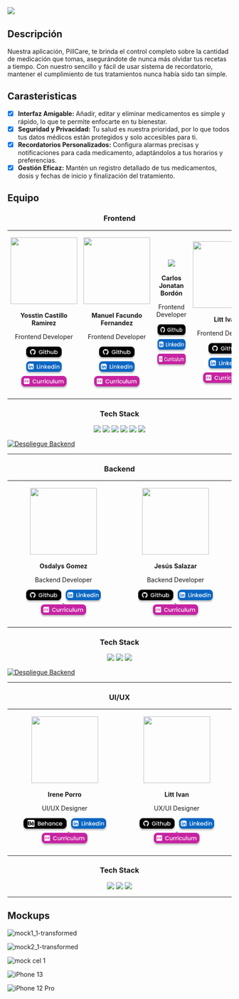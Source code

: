 <p aling='center'>
  <img src='https://github.com/No-Country/c12-08-m-php-react/assets/76113738/32774efa-cd58-4a70-a9c4-78b152c5d2b7' />
</p>

## Descripción

Nuestra aplicación, PillCare, te brinda el control completo sobre la cantidad de medicación que tomas, asegurándote de nunca más olvidar tus recetas a tiempo. Con nuestro sencillo y fácil de usar sistema de recordatorio, mantener el cumplimiento de tus tratamientos nunca había sido tan simple.

## Carasteristicas

- [x] **Interfaz Amigable:** Añadir, editar y eliminar medicamentos es simple y rápido, lo que te permite enfocarte en tu bienestar.
- [x] **Seguridad y Privacidad:** Tu salud es nuestra prioridad, por lo que todos tus datos médicos están protegidos y solo accesibles para ti.
- [x] **Recordatorios Personalizados:** Configura alarmas precisas y notificaciones para cada medicamento, adaptándolos a tus horarios y preferencias.
- [x] **Gestión Eficaz:** Mantén un registro detallado de tus medicamentos, dosis y fechas de inicio y finalización del tratamiento.

## Equipo


<h3 align='center'>
  Frontend
</h3>
<table cellpadding="10" align='center'>
  <tr>
   <td>
     <p align='center'>
       <img src='https://github.com/No-Country/c12-08-m-php-react/assets/76113738/2f3ce190-65c2-4b7d-982f-bd90d665c94d' width=150 height=150 />
     </p>
      <p align='center'>
        <span >
          <b>Yosstin Castillo Ramirez</b>
        </span>
        <p align='center' color='gray'>
           Frontend Developer
        </p> 
      </p>
      <p align='center'>
        <a href="https://github.com/YosstinCode"  target='_blank'>
          <img src='https://github.com/YosstinCode/images_readme/blob/main/Button%20Github.svg' height=30/>
        </a>
        <a href='https://www.linkedin.com/in/yosstincode/' target='_blank'>
          <img src='https://github.com/YosstinCode/images_readme/blob/main/Button%20Linkedin.svg' height=30/>
        </a>
        <a href='https://portfolio-bice-six-36.vercel.app/assets/CV-Yosstin-95a436f3.pdf' target='_blank'>
          <img src='https://github.com/YosstinCode/images_readme/blob/main/Button%20CV.svg' height=30/>
        </a>
      </p>
    </td>
  <td>
     <p align='center'>
       <img src='https://github.com/No-Country/c12-08-m-php-react/assets/76113738/b2940ea7-2df5-4b58-b962-a5cf89e67bd1' width=150 height=150 />
     </p>
      <p align='center'>
        <span >
          <b>Manuel Facundo Fernandez</b>
        </span>
        <p align='center' color='gray'>
           Frontend Developer
        </p> 
      </p>
      <p align='center'>
        <a href='https://github.com/manuelffernandez' target='_blank'>
         <img src='https://github.com/YosstinCode/images_readme/blob/main/Button%20Github.svg' height=30/>
        </a>
        <a href='https://www.linkedin.com/in/manuelffernandez/' target='_blank'>
          <img src='https://github.com/YosstinCode/images_readme/blob/main/Button%20Linkedin.svg' height=30/>
        </a>
        <a href='https://fastupload.io/GBxUNwyccRkU17W/preview' target='_blank'>
          <img src='https://github.com/YosstinCode/images_readme/blob/main/Button%20CV.svg' height=30/>
        </a>
      </p>
    </td>
  <td>
     <p align='center'>
        <img src='https://github.com/No-Country/c12-08-m-php-react/assets/76113738/2d252b5b-fda8-47a7-ac66-cd1f8117316a' width=150 heiht=150/>
     </p>
      <p align='center'>
        <span >
          <b>Carlos Jonatan Bordón</b>
        </span>
        <p align='center' color='gray'>
           Frontend Developer
        </p> 
      </p>
      <p align='center'>
        <a href='' target='_blank'>
          <img src='https://github.com/YosstinCode/images_readme/blob/main/Button%20Github.svg' height=30/>
        </a>
        <a href='https://www.linkedin.com/in/carlosjbordon/' target='_blank'>
          <img src='https://github.com/YosstinCode/images_readme/blob/main/Button%20Linkedin.svg' height=30/>
        </a>
        <a href='https://fastupload.io/SNtdD5lFo1i0hVr/preview' target='_blank'>
          <img src='https://github.com/YosstinCode/images_readme/blob/main/Button%20CV.svg' height=30/>
        </a>
      </p>
    </td>
  <td>
     <p align='center'>
       <img src='https://github.com/No-Country/c12-08-m-php-react/assets/76113738/4c6346b6-924a-44d3-ac3d-ddfacf267178' width=150 height=150 />
     </p>
      <p align='center'>
        <span >
          <b>Litt Ivan</b>
        </span>
        <p align='center' color='gray'>
           Frontend Developer
        </p> 
      </p>
      <p align='center'>
        <a href='https://github.com/ivanlitt8' target='_blank'>
          <img src='https://github.com/YosstinCode/images_readme/blob/main/Button%20Github.svg' height=30/>
        </a>
        <a href='https://www.linkedin.com/in/ivan-litt/' target='_blank'>
          <img src='https://github.com/YosstinCode/images_readme/blob/main/Button%20Linkedin.svg' height=30/>
        </a>
        <a href='https://dub.sh/IvanCv' target='_blank'>
          <img src='https://github.com/YosstinCode/images_readme/blob/main/Button%20CV.svg' height=30/>
        </a>
      </p>
    </td>
  </tr>
</table>


<h3 align='center'>
  Tech Stack
</h3>

<p align='center'>
<img src='https://github.com/No-Country/c12-08-m-php-react/assets/76113738/a9e12175-877d-4ddd-b179-81c4046015cc' />
<img src='https://github.com/No-Country/c12-08-m-php-react/assets/76113738/395b35e2-60fb-464a-b502-b749829d1a41' />
<img src='https://github.com/No-Country/c12-08-m-php-react/assets/76113738/7e9e7be0-5fe2-4bac-b848-dda861767b66' />
<img src='https://github.com/No-Country/c12-08-m-php-react/assets/76113738/788b7b56-b754-4037-9874-bd9f0bf93f6f' />
<img src='https://github.com/No-Country/c12-08-m-php-react/assets/76113738/93230e54-a815-44a4-9352-612f5d4d8ae8' />
<img src='https://github.com/No-Country/c12-08-m-php-react/assets/76113738/829f9da1-7795-4491-9451-820cd2606c70' />
</p>

[![Despliegue Backend](https://img.shields.io/badge/Despliegue_Frontend-click_for_view-purple
)](https://c12-08-m-php-react-a5v3tztu2-c12-08-mphp-react.vercel.app/?vercelToolbarCode=Gmnd25EpXaFgo6o)

--------
<h3 align='center'>
  Backend
</h3>
<table cellpadding="10" align='center'>
  <tr>
  <td>
     <p align='center'>
       <img src='https://github.com/No-Country/c12-08-m-php-react/assets/76113738/aacbc9de-2698-4f05-bccf-093ea27a4db5' width=150 height=150 />
     </p>
      <p align='center'>
        <span >
          <b>Osdalys Gomez</b>
        </span>
        <p align='center'>
           Backend Developer
        </p> 
      </p>
      <p align='center'>
        <a href='https://github.com/OsdaGomez99' target='_blank'>
          <img src='https://github.com/YosstinCode/images_readme/blob/main/Button%20Github.svg' height=30/>
        </a>
        <a href='https://www.linkedin.com/in/osdalys-gomez/' target='_blank'>
          <img src='https://github.com/YosstinCode/images_readme/blob/main/Button%20Linkedin.svg' height=30/>
        </a>
        <a href='https://fastupload.io/r5aXGLCUnFEg8Z3/preview' target='_blank'>
          <img src='https://github.com/YosstinCode/images_readme/blob/main/Button%20CV.svg' height=30/>
        </a>
      </p>
    </td>
  <td>
     <p align='center'>
       <img src='https://github.com/No-Country/c12-08-m-php-react/assets/76113738/58479c55-0331-415f-bec8-37f30cf3109f' width=150 height=150 />
     </p>
      <p align='center'>
        <span >
          <b>Jesús Salazar</b>
        </span>
        <p align='center' color='gray'>
           Backend Developer
        </p> 
      </p>
      <p align='center'>
        <a href='https://github.com/Bucchiarati' target='_blank'>
          <img src='https://github.com/YosstinCode/images_readme/blob/main/Button%20Github.svg' height=30/>
        </a>
        <a href='https://www.linkedin.com/in/jsalazar005/' target='_blank'>
          <img src='https://github.com/YosstinCode/images_readme/blob/main/Button%20Linkedin.svg' height=30/>
        </a>
        <a href='https://fastupload.io/8Bq8wutXnlRnchX/preview' target='_blank'>
          <img src='https://github.com/YosstinCode/images_readme/blob/main/Button%20CV.svg' height=30/>
        </a>
      </p>
    </td>
  </tr>
</table>

<h3 align='center'>
  Tech Stack
</h3>

<p align='center'>
  <img src='https://github.com/No-Country/c12-08-m-php-react/assets/76113738/f12ac82f-1401-4379-acb0-029f1bc724fa' />
  <img src='https://github.com/No-Country/c12-08-m-php-react/assets/76113738/ca26c359-3f5d-484b-beba-0f76774b5522' />
  <img src='https://github.com/No-Country/c12-08-m-php-react/assets/76113738/69fb1a6d-1b25-44a9-bd2d-b278ba734c63' />
</p>

[![Despliegue Backend](https://img.shields.io/badge/Despliegue_Backend-click_for_view-blue
)](https://c12-08-m-php-react-production.up.railway.app/api)

-----
<h3 align='center'>
  UI/UX
</h3>
<table cellpadding="10" align='center'>
  <tr>
  <td>
     <p align='center' >
       <img src='https://github.com/No-Country/c12-08-m-php-react/assets/76113738/a3680f69-6bfa-4d06-8b39-f34548ae15ee' width=150 height=150 />
     </p>
      <p align='center'>
        <span >
          <b>Irene Porro</b>
        </span>
        <p align='center' color='gray'>
           UI/UX Designer
        </p> 
      </p>
      <p align='center'>
        <a href='https://www.behance.net/ireneporro16' target='_blank'>
          <img src='https://github.com/YosstinCode/images_readme/blob/main/Button%20Github%20(1).svg' height=30/>
        </a>
        <a href='https://www.linkedin.com/in/ireneporro16/' target='_blank'>
          <img src='https://github.com/YosstinCode/images_readme/blob/main/Button%20Linkedin.svg' height=30/>
        </a>
        <a href='https://fastupload.io/Lh2lKbmB7rByPB8/preview' target='_blank'>
          <img src='https://github.com/YosstinCode/images_readme/blob/main/Button%20CV.svg' height=30/>
        </a>
      </p>
    </td>
   <td>
     <p align='center'>
       <img src='https://github.com/No-Country/c12-08-m-php-react/assets/76113738/4c6346b6-924a-44d3-ac3d-ddfacf267178' width=150 height=150 />
     </p>
      <p align='center'>
        <span >
          <b>Litt Ivan</b>
        </span>
        <p align='center' color='gray'>
           UX/UI Designer
        </p> 
      </p>
      <p align='center'>
        <a href='https://github.com/ivanlitt8' target='_blank'>
          <img src='https://github.com/YosstinCode/images_readme/blob/main/Button%20Github.svg' height=30/>
        </a>
        <a href='https://www.linkedin.com/in/ivan-litt/' target='_blank'>
          <img src='https://github.com/YosstinCode/images_readme/blob/main/Button%20Linkedin.svg' height=30/>
        </a>
        <a href='https://dub.sh/IvanCv' target='_blank'>
          <img src='https://github.com/YosstinCode/images_readme/blob/main/Button%20CV.svg' height=30/>
        </a>
      </p>
    </td>
  </tr>
</table>

<h3 align='center'>
  Tech Stack
</h3>
<p align='center'>
<img src='https://github.com/No-Country/c12-08-m-php-react/assets/76113738/e3d25147-0d68-4031-8c8f-fe2a930e1034' />
<img src='https://github.com/No-Country/c12-08-m-php-react/assets/76113738/348f1502-99d3-411d-97fc-7742705dfcce' />
<img src='https://github.com/No-Country/c12-08-m-php-react/assets/76113738/802b64d6-c01c-49fc-b46f-c85c93ce456a' />
</p>

-----

## Mockups

![mock1_1-transformed](https://github.com/No-Country/c12-08-m-php-react/assets/76113738/56a7e76c-b0c4-4b73-9e29-984814415190)

![mock2_1-transformed](https://github.com/No-Country/c12-08-m-php-react/assets/76113738/9a8aacfb-e9a8-46df-9380-28c4c60dc78d)

![mock cel 1](https://github.com/No-Country/c12-08-m-php-react/assets/76113738/d3a7c1e5-07e6-4481-b6d9-4cdc1b18dfe9)

![iPhone 13](https://github.com/No-Country/c12-08-m-php-react/assets/76113738/b1de2031-e3cb-4710-ab8b-5fabd3d25b4a)

![iPhone 12 Pro](https://github.com/No-Country/c12-08-m-php-react/assets/76113738/7428d40f-5691-4bb3-980a-80f92127431a)


